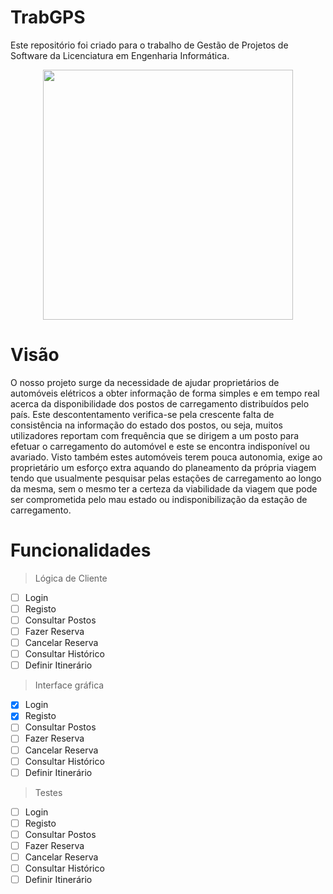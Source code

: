 # TrabGPS
Este repositório foi criado para o trabalho de Gestão de Projetos de Software da Licenciatura em Engenharia Informática.
<div align="center">
  <img width = "400px" height = "400px" src="src//gui//img//src//E2U.png">
</div>

# Visão
O nosso projeto surge da necessidade de ajudar proprietários de automóveis elétricos a obter informação de forma simples e em tempo real acerca da disponibilidade dos postos de carregamento distribuídos pelo país. Este descontentamento verifica-se pela crescente falta de consistência na informação do estado dos postos, ou seja, muitos utilizadores reportam com frequência que se dirigem a um posto para efetuar o carregamento do automóvel e este se encontra indisponível ou avariado.
Visto também estes automóveis terem pouca autonomia, exige ao proprietário um esforço extra aquando do planeamento da própria viagem tendo que usualmente pesquisar pelas estações de carregamento ao longo da mesma, sem o mesmo ter a certeza da viabilidade da viagem que pode ser comprometida pelo mau estado ou indisponibilização da estação de carregamento.

# Funcionalidades
> Lógica de Cliente
- [ ] Login
- [ ] Registo
- [ ] Consultar Postos
- [ ] Fazer Reserva
- [ ] Cancelar Reserva
- [ ] Consultar Histórico
- [ ] Definir Itinerário
> Interface gráfica
- [X] Login
- [X] Registo
- [ ] Consultar Postos
- [ ] Fazer Reserva
- [ ] Cancelar Reserva
- [ ] Consultar Histórico
- [ ] Definir Itinerário
> Testes
- [ ] Login
- [ ] Registo
- [ ] Consultar Postos
- [ ] Fazer Reserva
- [ ] Cancelar Reserva
- [ ] Consultar Histórico
- [ ] Definir Itinerário
